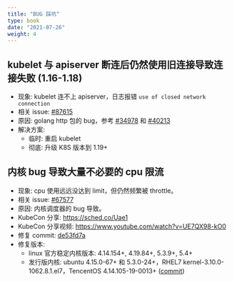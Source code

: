 ```yaml
---
title: "BUG 踩坑"
type: book
date: "2021-07-26"
weight: 4
---
```


## kubelet 与 apiserver 断连后仍然使用旧连接导致连接失败 (1.16-1.18)

* 现象: kubelet 连不上 apiserver，日志报错 `use of closed network connection`
* 相关 issue: [#87615](https://github.com/kubernetes/kubernetes/issues/87615)
* 原因: golang http 包的 bug，参考 [#34978](https://github.com/golang/go/issues/34978) 和 [#40213](https://github.com/golang/go/issues/40213)
* 解决方案:
  * 临时: 重启 kubelet
  * 彻底: 升级 K8S 版本到 1.19+

## 内核 bug 导致大量不必要的 cpu 限流
* 现象: cpu 使用远远没达到 limit，但仍然频繁被 throttle。
* 相关 issue: [#67577](https://github.com/kubernetes/kubernetes/issues/67577)
* 原因: 内核调度器的 bug 导致。
* KubeCon 分享: https://sched.co/Uae1
* KubeCon 分享视频: https://www.youtube.com/watch?v=UE7QX98-kO0
* 修复 commit: [de53fd7a](https://github.com/torvalds/linux/commit/de53fd7aedb100f03e5d2231cfce0e4993282425)
* 修复版本:
  * linux 官方稳定内核版本: 4.14.154+, 4.19.84+, 5.3.9+, 5.4+
  * 发行版内核: ubuntu 4.15.0-67+ 和 5.3.0-24+，RHEL7 kernel-3.10.0-1062.8.1.el7，TencentOS 4.14.105-19-0013+ ([commit](https://github.com/Tencent/TencentOS-kernel/commit/77d6fbc204337530f9030a4d700e00cd13618368))
